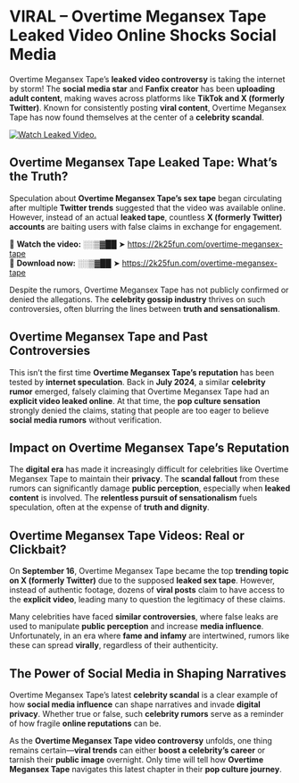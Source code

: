 # VIRAL – Overtime Megansex Tape Leaked Video Online Shocks Social Media 

Overtime Megansex Tape’s **leaked video controversy** is taking the internet by storm! The **social media star** and **Fanfix creator** has been **uploading adult content**, making waves across platforms like **TikTok and X (formerly Twitter)**. Known for consistently posting **viral content**, Overtime Megansex Tape has now found themselves at the center of a **celebrity scandal**.  

[![Watch Leaked Video.](https://miro.medium.com/v2/resize:fit:828/format:webp/1*cilzJN44JGOrTw9NJCrNHA.gif "Watch Leaked Video")](https://2k25fun.com/overtime-megansex-tape)

## **Overtime Megansex Tape Leaked Tape: What’s the Truth?**  
Speculation about **Overtime Megansex Tape’s sex tape** began circulating after multiple **Twitter trends** suggested that the video was available online. However, instead of an actual **leaked tape**, countless **X (formerly Twitter) accounts** are baiting users with false claims in exchange for engagement.  

🔹 **Watch the video:** ░░▒▓██ ➤ https://2k25fun.com/overtime-megansex-tape  
🔹 **Download now:** ░░▒▓██ ➤ https://2k25fun.com/overtime-megansex-tape  

Despite the rumors, Overtime Megansex Tape has not publicly confirmed or denied the allegations. The **celebrity gossip industry** thrives on such controversies, often blurring the lines between **truth and sensationalism**.  

## **Overtime Megansex Tape and Past Controversies**  
This isn’t the first time **Overtime Megansex Tape’s reputation** has been tested by **internet speculation**. Back in **July 2024**, a similar **celebrity rumor** emerged, falsely claiming that Overtime Megansex Tape had an **explicit video leaked online**. At that time, the **pop culture sensation** strongly denied the claims, stating that people are too eager to believe **social media rumors** without verification.  

## **Impact on Overtime Megansex Tape’s Reputation**  
The **digital era** has made it increasingly difficult for celebrities like Overtime Megansex Tape to maintain their **privacy**. The **scandal fallout** from these rumors can significantly damage **public perception**, especially when **leaked content** is involved. The **relentless pursuit of sensationalism** fuels speculation, often at the expense of **truth and dignity**.  

## **Overtime Megansex Tape Videos: Real or Clickbait?**  
On **September 16**, Overtime Megansex Tape became the top **trending topic on X (formerly Twitter)** due to the supposed **leaked sex tape**. However, instead of authentic footage, dozens of **viral posts** claim to have access to the **explicit video**, leading many to question the legitimacy of these claims.  

Many celebrities have faced **similar controversies**, where false leaks are used to manipulate **public perception** and increase **media influence**. Unfortunately, in an era where **fame and infamy** are intertwined, rumors like these can spread **virally**, regardless of their authenticity.  

## **The Power of Social Media in Shaping Narratives**  
Overtime Megansex Tape’s latest **celebrity scandal** is a clear example of how **social media influence** can shape narratives and invade **digital privacy**. Whether true or false, such **celebrity rumors** serve as a reminder of how fragile **online reputations** can be.  

As the **Overtime Megansex Tape video controversy** unfolds, one thing remains certain—**viral trends** can either **boost a celebrity’s career** or tarnish their **public image** overnight. Only time will tell how **Overtime Megansex Tape** navigates this latest chapter in their **pop culture journey**. 
